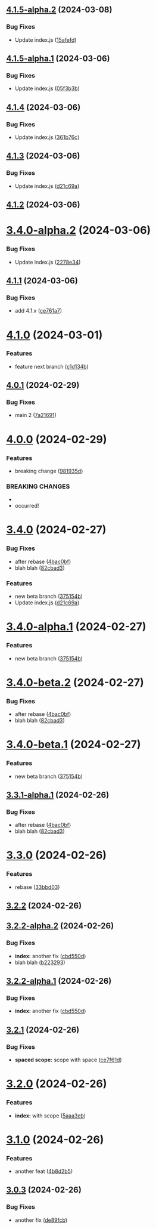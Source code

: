 ## [4.1.5-alpha.2](https://github.com/allanpena/semver/compare/v4.1.5-alpha.1...v4.1.5-alpha.2) (2024-03-08)


### Bug Fixes

* Update index.js ([15afefd](https://github.com/allanpena/semver/commit/15afefde42335bff4cc03b00ff02fd784ebbec62))

## [4.1.5-alpha.1](https://github.com/allanpena/semver/compare/v4.1.4...v4.1.5-alpha.1) (2024-03-06)


### Bug Fixes

* Update index.js ([05f3b3b](https://github.com/allanpena/semver/commit/05f3b3b7fbc72039898e9717f753ee773ae33119))

## [4.1.4](https://github.com/allanpena/semver/compare/v4.1.3...v4.1.4) (2024-03-06)


### Bug Fixes

* Update index.js ([361b76c](https://github.com/allanpena/semver/commit/361b76c252cd05df0c4176f0fc4556da36449013))

## [4.1.3](https://github.com/allanpena/semver/compare/v4.1.2...v4.1.3) (2024-03-06)


### Bug Fixes

* Update index.js ([d21c69a](https://github.com/allanpena/semver/commit/d21c69a03071c14fe39922e41e816e13f45f227b))

## [4.1.2](https://github.com/allanpena/semver/compare/v4.1.1...v4.1.2) (2024-03-06)

# [3.4.0-alpha.2](https://github.com/allanpena/semver/compare/v3.4.0-alpha.1...v3.4.0-alpha.2) (2024-03-06)



### Bug Fixes

* Update index.js ([2278e34](https://github.com/allanpena/semver/commit/2278e34e9092c241a680ecaa688757d01e72fc38))

## [4.1.1](https://github.com/allanpena/semver/compare/v4.1.0...v4.1.1) (2024-03-06)


### Bug Fixes

* add 4.1.x ([ce761a7](https://github.com/allanpena/semver/commit/ce761a7edbfa0e3f71055601d43d49f14860ad17))

# [4.1.0](https://github.com/allanpena/semver/compare/v4.0.1...v4.1.0) (2024-03-01)


### Features

* feature next branch ([c1d134b](https://github.com/allanpena/semver/commit/c1d134b0efe46fcf3865c1a3419fcc5d29a49796))

## [4.0.1](https://github.com/allanpena/semver/compare/v4.0.0...v4.0.1) (2024-02-29)


### Bug Fixes

* main 2 ([7a21691](https://github.com/allanpena/semver/commit/7a216917c3efa3f822cf0ec2b11b7647c7abe895))

# [4.0.0](https://github.com/allanpena/semver/compare/v3.4.0...v4.0.0) (2024-02-29)


### Features

* breaking change ([981935d](https://github.com/allanpena/semver/commit/981935dfff3e975a7833fe718203f96b5a5ba732))


### BREAKING CHANGES

* 
* occurred!

# [3.4.0](https://github.com/allanpena/semver/compare/v3.3.0...v3.4.0) (2024-02-27)


### Bug Fixes

* after rebase ([4bac0bf](https://github.com/allanpena/semver/commit/4bac0bf6ae585691a9b69096b144b36c5a7fbc77))
* blah blah ([82cbad3](https://github.com/allanpena/semver/commit/82cbad3e948aae7eec18ebda4aa08c8bb76a3def))


### Features

* new beta branch ([375154b](https://github.com/allanpena/semver/commit/375154b175791508262868f3591afefb2112c112))
* Update index.js ([d21c69a](https://github.com/allanpena/semver/commit/d21c69a03071c14fe39922e41e816e13f45f227b))

# [3.4.0-alpha.1](https://github.com/allanpena/semver/compare/v3.3.1-alpha.1...v3.4.0-alpha.1) (2024-02-27)


### Features

* new beta branch ([375154b](https://github.com/allanpena/semver/commit/375154b175791508262868f3591afefb2112c112))

# [3.4.0-beta.2](https://github.com/allanpena/semver/compare/v3.4.0-beta.1...v3.4.0-beta.2) (2024-02-27)


### Bug Fixes

* after rebase ([4bac0bf](https://github.com/allanpena/semver/commit/4bac0bf6ae585691a9b69096b144b36c5a7fbc77))
* blah blah ([82cbad3](https://github.com/allanpena/semver/commit/82cbad3e948aae7eec18ebda4aa08c8bb76a3def))

# [3.4.0-beta.1](https://github.com/allanpena/semver/compare/v3.3.0...v3.4.0-beta.1) (2024-02-27)


### Features

* new beta branch ([375154b](https://github.com/allanpena/semver/commit/375154b175791508262868f3591afefb2112c112))

## [3.3.1-alpha.1](https://github.com/allanpena/semver/compare/v3.3.0...v3.3.1-alpha.1) (2024-02-26)


### Bug Fixes

* after rebase ([4bac0bf](https://github.com/allanpena/semver/commit/4bac0bf6ae585691a9b69096b144b36c5a7fbc77))
* blah blah ([82cbad3](https://github.com/allanpena/semver/commit/82cbad3e948aae7eec18ebda4aa08c8bb76a3def))

# [3.3.0](https://github.com/allanpena/semver/compare/v3.2.2...v3.3.0) (2024-02-26)


### Features

* rebase ([33bbd03](https://github.com/allanpena/semver/commit/33bbd03c3c682a87f94f604c3bfc3302d521ffbf))

## [3.2.2](https://github.com/allanpena/semver/compare/v3.2.1...v3.2.2) (2024-02-26)
## [3.2.2-alpha.2](https://github.com/allanpena/semver/compare/v3.2.2-alpha.1...v3.2.2-alpha.2) (2024-02-26)


### Bug Fixes

* **index:** another fix ([cbd550d](https://github.com/allanpena/semver/commit/cbd550d924564d894a4dfb7bbbb63043061d65ca))
* blah blah ([b223293](https://github.com/allanpena/semver/commit/b2232932013cdff94286707810c60ef483ad36f7))

## [3.2.2-alpha.1](https://github.com/allanpena/semver/compare/v3.2.1...v3.2.2-alpha.1) (2024-02-26)


### Bug Fixes

* **index:** another fix ([cbd550d](https://github.com/allanpena/semver/commit/cbd550d924564d894a4dfb7bbbb63043061d65ca))

## [3.2.1](https://github.com/allanpena/semver/compare/v3.2.0...v3.2.1) (2024-02-26)


### Bug Fixes

* **spaced scope:** scope with space ([ce7f61d](https://github.com/allanpena/semver/commit/ce7f61df299048c43450dc51cf9ba176002cab99))

# [3.2.0](https://github.com/allanpena/semver/compare/v3.1.0...v3.2.0) (2024-02-26)


### Features

* **index:** with scope ([5aaa3eb](https://github.com/allanpena/semver/commit/5aaa3ebe753ac9392a19824caad74a0fd1343a98))

# [3.1.0](https://github.com/allanpena/semver/compare/v3.0.3...v3.1.0) (2024-02-26)


### Features

* another feat ([4b8d2b5](https://github.com/allanpena/semver/commit/4b8d2b5bf0adc3a915babba97df2c397e0fa33ed))

## [3.0.3](https://github.com/allanpena/semver/compare/v3.0.2...v3.0.3) (2024-02-26)


### Bug Fixes

* another fix ([de89fcb](https://github.com/allanpena/semver/commit/de89fcb55e2dbba185e259b578cd9e7ffead4306))
